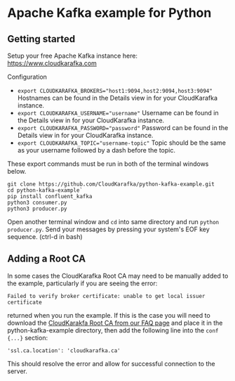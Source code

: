 # Apache Kafka example for Python


## Getting started

Setup your free Apache Kafka instance here: https://www.cloudkarafka.com

Configuration

* `export CLOUDKARAFKA_BROKERS="host1:9094,host2:9094,host3:9094"`
  Hostnames can be found in the Details view in for your CloudKarafka instance.
* `export CLOUDKARAFKA_USERNAME="username"`
  Username can be found in the Details view in for your CloudKarafka instance.
* `export CLOUDKARAFKA_PASSWORD="password"`
  Password can be found in the Details view in for your CloudKarafka instance.
* `export CLOUDKARAFKA_TOPIC="username-topic"`
  Topic should be the same as your username followed by a dash before the topic.

These export commands must be run in both of the terminal windows below.

```
git clone https://github.com/CloudKarafka/python-kafka-example.git
cd python-kafka-example`
pip install confluent_kafka
python3 consumer.py
python3 producer.py

```

Open another terminal window and `cd` into same directory and run `python producer.py`.
Send your messages by pressing your system's EOF key sequence. (ctrl-d in bash)

## Adding a Root CA

In some cases the CloudKarafka Root CA may need to be manually added to the example, particularly if you are seeing the error:
```
Failed to verify broker certificate: unable to get local issuer certificate 
```
returned when you run the example. If this is the case you will need to download the [CloudKarakfa Root CA from our FAQ page](https://www.cloudkarafka.com/docs/faq.html) and place it in the python-kafka-example directory, then add the following line into the `conf {...}` section:
```
'ssl.ca.location': 'cloudkarafka.ca'
```
This should resolve the error and allow for successful connection to the server.
